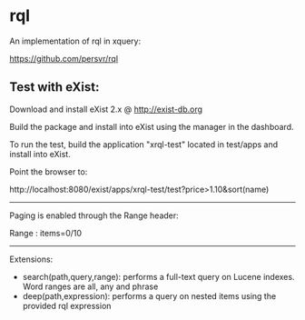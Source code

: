 rql
====

An implementation of rql in xquery:

https://github.com/persvr/rql

Test with eXist:
--------

Download and install eXist 2.x @ http://exist-db.org

Build the package and install into eXist using the manager in the dashboard.

To run the test, build the application "xrql-test" located in test/apps and install into eXist.

Point the browser to:

http://localhost:8080/exist/apps/xrql-test/test?price>1.10&sort(name)

----

Paging is enabled through the Range header:

Range : items=0/10

----

Extensions:

* search(path,query,range): performs a full-text query on Lucene indexes. Word ranges are all, any and phrase
* deep(path,expression): performs a query on nested items using the provided rql expression
